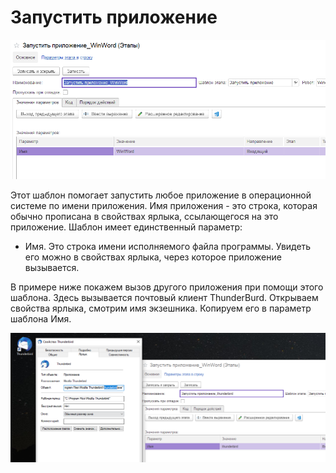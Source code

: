 # Запустить приложение

![](<../../../.gitbook/assets/Запустить приложение.png>)

Этот шаблон помогает запустить любое приложение в операционной системе по имени приложения. Имя приложения - это строка, которая обычно прописана в свойствах ярлыка, ссылающегося на это приложение. Шаблон имеет единственный параметр:

* Имя. Это строка имени исполняемого файла программы. Увидеть его можно в свойствах ярлыка, через которое приложение вызывается.&#x20;

В примере ниже покажем вызов другого приложения при помощи этого шаблона. Здесь вызывается почтовый клиент ThunderBurd. Открываем свойства ярлыка, смотрим имя экзешника. Копируем его в параметр шаблона Имя.

![](<../../../.gitbook/assets/Запуск приложения thunderBurd.png>)
